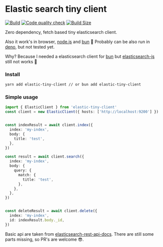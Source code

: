 # Elastic search tiny client

[![Build](https://github.com/samuelgja/elastic-tiny-client/actions/workflows/build.yml/badge.svg)](https://github.com/samuelgja/elastic-tiny-client/actions/workflows/build.yml) [![Code quality check](https://github.com/samuelgja/elastic-tiny-client/actions/workflows/code-check.yml/badge.svg)](https://github.com/samuelgja/elastic-tiny-client/actions/workflows/code-check.yml)
[![Build Size](https://img.shields.io/bundlephobia/minzip/elastic-tiny-client?label=Bundle%20size)](https://bundlephobia.com/result?p=elastic-tiny-client)

Zero dependency, fetch based tiny elasticsearch client.

Also it work's in browser, [node.js](http://nodejs.org/) and [bun](https://bun.sh/) 🥳
Probably can be also run in [deno](https://deno.land/), but not tested yet.


Why? Because I needed a elasticsearch client for [bun](https://bun.sh/) but [elasticsearch-js](https://github.com/elastic/elasticsearch-js) still not works 🥺

### Install

```bash 
yarn add elastic-tiny-client // or bun add elastic-tiny-client
```


### Simple usage

```ts
import { ElasticClient } from 'elastic-tiny-client'
const client = new ElasticClient({ hosts: ['http://localhost:9200'] })


const indexResult = await client.index({
  index: 'my-index',
  body: {
    title: 'test',
  },
})

const result = await client.search({
  index: 'my-index',
  body: {
    query: {
      match: {
        title: 'test',
      },
    },
  },
})


const deleteResult = await client.delete({
  index: 'my-index',
  id: indexResult.body._id,
})
```



Basic api are taken from [elasticsearch-rest-api-docs](https://www.elastic.co/guide/en/elasticsearch/reference/current/rest-apis.html).
There are still some parts missing, so PR's are welcome 😎.